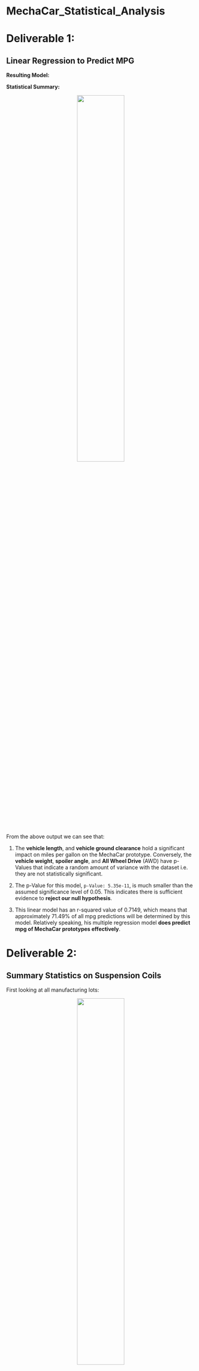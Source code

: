 # MechaCar_Statistical_Analysis

# Deliverable 1:  
## Linear Regression to Predict MPG
**Resulting Model:** 
				

**Statistical Summary:** 
<p align="center">  
<img src="img/mecha_summary.png" width="50%" height="50%">
</p>

From the above output we can see that:

1. The **vehicle length**, and **vehicle ground clearance** hold a significant impact on miles per gallon on the MechaCar prototype. Conversely,
the **vehicle weight**, **spoiler angle**, and **All Wheel Drive** (AWD) have p-Values that indicate a random amount of variance with the dataset i.e. they are not statistically significant.  

2. The p-Value for this model, ```p-Value: 5.35e-11```, is much smaller than the assumed significance level of 0.05. This indicates there is sufficient evidence to **reject our null hypothesis**.


3.  This linear model has an r-squared value of 0.7149, which means that approximately 71.49% of all mpg predictions will be determined by this model. Relatively speaking, his multiple regression model **does predict mpg of MechaCar prototypes effectively**.

# Deliverable 2:  
## Summary Statistics on Suspension Coils

First looking at all manufacturing lots:

<p align="center">  
<img src="img/total_summary.png" width="50%" height="50%">
</p>

Diving a little deeper into each of the 3 lots:

<p align="center">  
<img src="img/lot_summary.png" width="50%" height="50%">
</p>

With the understanding that the design specifications for the MechaCar suspension coils mandate that <mark style="background-color: Yellow">**the variance of the suspension coils cannot exceed 100 pounds per square inch (PSI)**</mark>.

When looking at the entire population of the production lot, the variance of the coils is 62.29 PSI, which is well within the 100 PSI variance requirement.  

Similarly, but significantly more consistent, Lot 1 and Lot 2 are well within the 100 PSI variance requirement; with variances of 0.98 and 7.47 respectively.  However, it is Lot 3 that is showing much larger variance in performance and consistency, with a variance of 170.29.  It is Lot 3 that is disproportionately causing the variance at the full lot level

# Deliverable 3:  
## t-Tests on Suspension Coils

The next step is to conduct a t-test on the suspension coil data to determine whether there is a statistical difference between the mean of this provided sample dataset and a hypothesized, potential population dataset. Using the presumed **population mean of 1500**, we find the following:

There is a summary of the t-test results across **all manufacturing lots**
<p align="center">  
<img src="img/t_test_all.png" width="50%" height="50%">
</p>

From here we can see the **true mean of the sample is 1498.78**, which we also saw in the summary statistics above.  With a **p-Value of 0.06**, which is higher than the common significance level of 0.05, there is **NOT enough evidence to support rejecting the null hypothesis**.  That is to say, the mean of all three of these manufacturing lots is statistically similar to the presumed population mean of 1500. 

**Next looking at each individual lots:**

1. Lot 1 sample actually has the **true sample mean of 1500**, again as we saw in the summary statistics above. With a **p-Value of 1**, clearly we cannot reject (i.e. accept) the null hypothesis that there is no statistical difference between the observed sample mean and the presumed population mean (1500).
2. Lot 2 has essentially the same outcome with a **sample mean of 1500.02**, a **p-Value of 0.61**; the null hypothesis cannot be rejected, and the sample mean and the population mean of 1500 are statistically similar.
3. However, Lot 3, not surprisingly is a different scenario. Here **the sample mean is 1496.14** and the **p-Value is 0.04**, which is lower than the common significance level of 0.05.  All indicating to **reject the null hypothesis** that this sample mean and the presumed population mean are not statistically different.

<p align="center">  
<img src="img/t_test_ind.png" width="50%" height="50%">
</p>

How does this information help?  Clearly, something went awry in Lot 3's production cycle. The process needs to be checked for system fails and the suspension coils from this lot need to be inspected to remove those not meeting quality criteria.

# Deliverable 4:  
## Study Design: MechaCar vs Competition

The following outlines a statistical study to compare the MechaCar to the competition. Below are explained the metrics to measure, the hypothesis, the test to use, and the data needed.

### 1. What metric or metrics are you going to test?

In order to analysis the MechaCar’s performance against the competition, I will measure the following three metrics:
-	Cost
-	Fuel efficiency
-	Safety rating

These three metrics are often considered by consumers when purchasing a car. Cost is often the No.1 factor, as most people would set a budget before browsing options and compare options based on cost. Furthermore, fel efficiency is another important variable that has to be taken into account as it is important to understand the estimated cost of operating the vehicle, a higher fuel efficiency can be a better option even when cost of the vehicle is higher. Finally, safety rating is also considered within the experiment, Vehicles with high safety ratings generally have enhaced safety features such as more airbags, loweer centre of gravity, etc. and is then assigned a saftey score by a governing body.


### 2. What is the null hypothesis or alternative hypothesis?

**Cost:**

_Null Hypothesis:_ The mean cost of all vehicles in this class are equal.

_Alternative Hypothesis:_ At least one of the vehicles in this class has a different mean cost than other vehicles.

**Fuel efficiency:**

_Null Hypothesis:_ The mean of fuel efficiency (measured in mpg) of all vehicles in this class are equal.

_Alternative Hypothesis:_ At least one of the vehicles in this class has a different mean of fuel efficiency than other vehicles.

**Safety rating:**

_Null Hypothesis:_ The mean of safety ratings of all vehicles in this class are equal.

_Alternative Hypothesis:_ At least one of the vehicles in this class has a different mean of safety rating than other vehicles.

### 3. What statistical test would you use to test the hypothesis? And why?

The use of an ANOVA test for this study would be appropriate as it can be used to compare the means of a continuous numerical variable across multiple groups.

**Cost and Saftey Rating**

One-Way ANOVA test. This test will be used to test the mean cost of MechaCar with multiple other competition vehicles’ mean cost's and safety ratings in the same class. 

**Fuel efficiency:**

Two-Way ANOVA test. This test will be used to test the mean of fuel efficiency of MechaCar with multiple other competition vehicles’ mean fuel efficiency in the same class. In addition, I want to test for two different independent variables: the fuel efficiency in city and on highway. 


### 4. What data is needed to run the statistical test?

I would need a sample size of MechaCars (preferably the larger the sample size the better according to the law of large numbers), the same amount of each other 4 competition vehicles in the same class, to be able to provide an unbiased test. Data on these cars would have to be provided or obtained from the manufacturer (MRSP for cost, and in house testing for feul effciency and safety should be conducted as tests preformed are usually under ideal conditions... that is ideal for the manufacturer and not necisarily indicative of real life).
